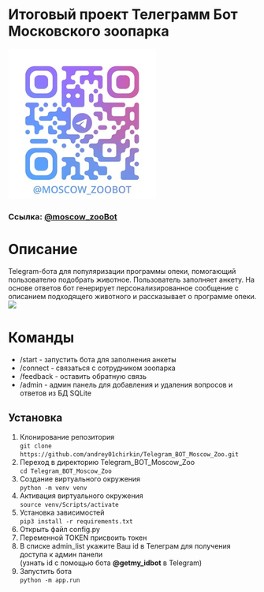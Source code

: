 # Итоговый проект Телеграмм Бот Московского зоопарка
![](./data/images/qr/qr.jpg)
### Ссылка: [@moscow_zooBot](https://t.me/moscow_zooBot)
# Описание
Telegram-бота для популяризации программы опеки, помогающий пользователю подобрать животное.
Пользователь заполняет анкету. На основе ответов бот генерирует персонализированное сообщение с описанием подходящего животного и рассказывает о программе опеки. 
![](https://img.shields.io/badge/3.12.5-Python-%234CC71E)

# Команды
- /start - запустить бота для заполнения анкеты <br>
- /connect - связаться с сотрудником зоопарка
- /feedback - оставить обратную связь
- /admin - админ панель для добавления и удаления вопросов и ответов из БД SQLite
## Установка
1. Клонирование репозитория\
``` git clone https://github.com/andrey01chirkin/Telegram_BOT_Moscow_Zoo.git ```
2. Переход в директорию Telegram_BOT_Moscow_Zoo\
``` cd Telegram_BOT_Moscow_Zoo ```
3. Создание виртуального окружения\
``` python -m venv venv ```
4. Активация виртуального окружения\
``` source venv/Scripts/activate ```
5. Установка зависимостей\
``` pip3 install -r requirements.txt ```
6. Открыть файл config.py
7. Переменной TOKEN присвоить токен
8. В списке admin_list укажите Ваш id в Телеграм для получения доступа к админ панели\
(узнать id с помощью бота <b>@getmy_idbot</b> в Telegram)
9. Запустить бота\
``` python -m app.run ```


